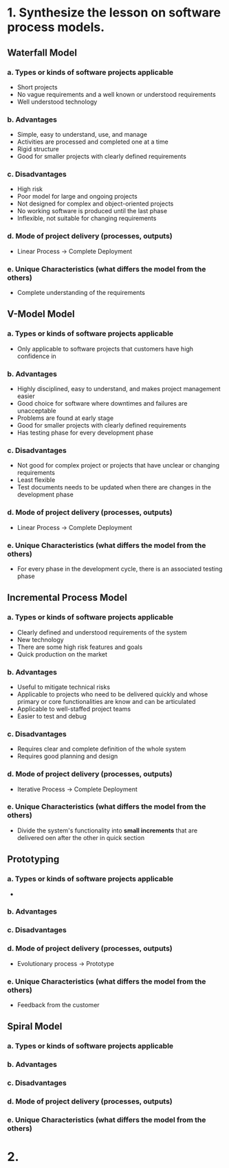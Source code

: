 # 1. Synthesize the lesson on software process models.
## Waterfall Model
### a. Types or kinds of software projects applicable  
- Short projects
- No vague requirements and a well known or understood requirements
- Well understood technology
### b. Advantages  
- Simple, easy to understand, use, and manage
- Activities are processed and completed one at a time
- Rigid structure
- Good for smaller projects with clearly defined requirements
### c. Disadvantages  
- High risk 
- Poor model for large and ongoing projects
- Not designed for complex and object-oriented projects
- No working software is produced until the last phase
- Inflexible, not suitable for changing requirements
### d. Mode of project delivery (processes, outputs)  
- Linear Process -> Complete Deployment
### e. Unique Characteristics (what differs the model from the others)
- Complete understanding of the requirements

## V-Model Model
### a. Types or kinds of software projects applicable  
- Only applicable to software projects that customers have high confidence in
### b. Advantages  
- Highly disciplined, easy to understand, and makes project management easier
- Good choice for software where downtimes and failures are unacceptable
- Problems are found at early stage
- Good for smaller projects with clearly defined requirements
- Has testing phase for every development phase
### c. Disadvantages  
- Not good for complex project or projects that have unclear or changing requirements
- Least flexible
- Test documents needs to be updated when there are changes in the development phase
### d. Mode of project delivery (processes, outputs)  
- Linear Process -> Complete Deployment
### e. Unique Characteristics (what differs the model from the others)
- For every phase in the development cycle, there is an associated testing phase

## Incremental Process Model
### a. Types or kinds of software projects applicable  
- Clearly defined and understood requirements of the system
- New technology
- There are some high risk features and goals
- Quick production on the market
### b. Advantages  
- Useful to mitigate technical risks
- Applicable to projects who need to be delivered quickly and whose primary or core functionalities are know and can be articulated
- Applicable to well-staffed project teams
- Easier to test and debug
### c. Disadvantages  
- Requires clear and complete definition of the whole system
- Requires good planning and design
### d. Mode of project delivery (processes, outputs)  
- Iterative Process -> Complete Deployment
### e. Unique Characteristics (what differs the model from the others)
- Divide the system's functionality into **small increments** that are delivered oen after the other in quick section

## Prototyping
### a. Types or kinds of software projects applicable  
- 
### b. Advantages  
### c. Disadvantages  
### d. Mode of project delivery (processes, outputs)  
- Evolutionary process -> Prototype
### e. Unique Characteristics (what differs the model from the others)
- Feedback from the customer

## Spiral Model
### a. Types or kinds of software projects applicable  
### b. Advantages  
### c. Disadvantages  
### d. Mode of project delivery (processes, outputs)  
### e. Unique Characteristics (what differs the model from the others)


# 2.
